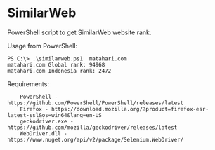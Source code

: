 # SimilarWeb
PowerShell script to get SimilarWeb website rank.

Usage from PowerShell:
```
PS C:\> .\similarweb.ps1  matahari.com
matahari.com Global rank: 94968
matahari.com Indonesia rank: 2472
```

Requirements:
```
	PowerShell - https://github.com/PowerShell/PowerShell/releases/latest
    Firefox - https://download.mozilla.org/?product=firefox-esr-latest-ssl&os=win64&lang=en-US
    geckodriver.exe - https://github.com/mozilla/geckodriver/releases/latest
    WebDriver.dll - https://www.nuget.org/api/v2/package/Selenium.WebDriver/
```
